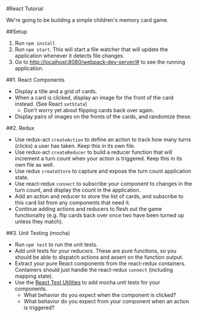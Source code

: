 #React Tutorial

We're going to be building a simple children's memory card game.

##Setup
1. Run `npm install`
2. Run `npm start`. This will start a file watcher that will update the application whenever it detects file changes.
3. Go to <http://localhost:8080/webpack-dev-server/#> to see the running application.

##1. React Components
* Display a title and a grid of cards.
* When a card is clicked, display an image for the front of the card instead. (See React `setState`)
    * Don't worry yet about flipping cards back over again.
* Display pairs of images on the fronts of the cards, and randomize these.

##2. Redux
* Use redux-act `createAction` to define an action to track how many turns (clicks) a user has taken. Keep this in its own file.
* Use redux-act `createReducer` to build a reducer function that will increment a turn count when your action is triggered. Keep this in its own file as well.
* Use redux `createStore` to capture and expose the turn count application state.
* Use react-redux `connect` to subscribe your component to changes in the turn count, and display the count in the application.
* Add an action and reducer to store the list of cards, and subscribe to this card list from any components that need it.
* Continue adding actions and reducers to flesh out the game functionality (e.g. flip cards back over once two have been turned up unless they match).

##3. Unit Testing (mocha)
* Run `npm test` to run the unit tests.
* Add unit tests for your reducers. These are pure functions, so you should be able to dispatch actions and assert on the function output.
* Extract your pure React components from the react-redux containers. Containers should just handle the react-redux `connect` (including mapping state).
* Use the [React Test Utilities](https://facebook.github.io/react/docs/test-utils.html) to add mocha unit tests for your components.
    * What behavior do you expect when the component is clicked?
    * What behavior do you expect from your component when an action is triggered?
